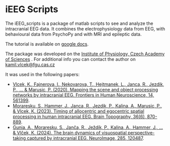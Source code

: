 # iEEG Scripts
The iEEG_scripts is a package of matlab scripts to see and analyze the intracranial EEG data.
It combines the electrophysiology data from EEG, with behavioural data from PsychoPy and with MRI and epileptic data.

The tutorial is available on [google docs](https://docs.google.com/document/d/10QveciNfK62dRIaSrcyOiSvutzhFzGI7HQIMeIt0I4A/edit?usp=sharing).

The package was developed on the [Institute of Physiology, Czech Academy of Sciences](https://fgu.cas.cz/) .
For additional info you can contact the author on kamil.vlcek@fgu.cas.cz

It was used in the following papers:
- [Vlcek, K., Fajnerova, I., Nekovarova, T., Hejtmanek, L., Janca, R., Jezdik, P., ... & Marusic, P. (2020). Mapping the scene and object processing networks by intracranial EEG. Frontiers in Human Neuroscience, 14, 561399](https://www.frontiersin.org/articles/10.3389/fnhum.2020.561399/full).
- [Moraresku, S., Hammer, J., Janca, R., Jezdik, P., Kalina, A., Marusic, P., & Vlcek, K. (2023). Timing of allocentric and egocentric spatial processing in human intracranial EEG. Brain Topography, 36(6), 870-889](https://link.springer.com/article/10.1007/s10548-023-00989-2).
- [Gunia, A., Moraresku, S., Janča, R., Ježdík, P., Kalina, A., Hammer, J., ... & Vlček, K. (2024). The brain dynamics of visuospatial perspective-taking captured by intracranial EEG. NeuroImage, 285, 120487](https://www.sciencedirect.com/science/article/pii/S1053811923006377).
